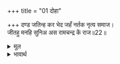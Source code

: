 +++
title = "01 दोहा"

+++
दण्ड जतिन्ह कर भेद जहँ नर्तक नृत्य समाज।  
जीतहु मनहि सुनिअ अस रामचन्द्र कें राज॥22॥  

<details><summary>मूल</summary>

दण्ड जतिन्ह कर भेद जहँ नर्तक नृत्य समाज।  
जीतहु मनहि सुनिअ अस रामचन्द्र कें राज॥22॥  
</details>

<details><summary>भावार्थ</summary>

श्री रामचन्द्रजी के राज्य में दण्ड केवल सन्न्यासियों के हाथों में है और भेद नाचने वालों के नृत्य समाज में है और 'जीतो' शब्द केवल मन के जीतने के लिए ही सुनाई पडता है (अर्थात्‌ राजनीति में शत्रुओं को जीतने तथा चोर-डाकुओं आदि को दमन करने के लिए साम, दान, दण्ड और भेद- ये चार उपाय किए जाते हैं। रामराज्य में कोई शत्रु है ही नहीं, इसलिए 'जीतो' शब्द केवल मन के जीतने के लिए कहा जाता है। कोई अपराध करता ही नहीं, इसलिए दण्ड किसी को नहीं होता, दण्ड शब्द केवल सन्न्यासियों के हाथ में रहने वाले दण्ड के लिए ही रह गया है तथा सभी अनुकूल होने के कारण भेदनीति की आवश्यकता ही नहीं रह गई। भेद, शब्द केवल सुर-ताल के भेद के लिए ही कामों में आता है।)॥22॥  
</details>



